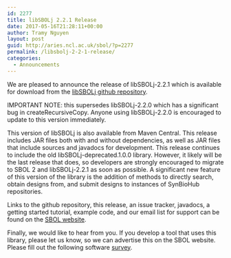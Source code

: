 ```yaml
---
id: 2277
title: libSBOLj 2.2.1 Release
date: 2017-05-16T21:28:11+00:00
author: Tramy Nguyen
layout: post
guid: http://aries.ncl.ac.uk/sbol/?p=2277
permalink: /libsbolj-2-2-1-release/
categories:
  - Announcements
---
```

We are pleased to announce the release of libSBOLj-2.2.1 which is available for download from the [libSBOLj github repository](https://github.com/SynBioDex/libSBOLj/releases).

IMPORTANT NOTE: this supersedes libSBOLj-2.2.0 which has a significant bug in createRecursiveCopy. Anyone using libSBOLj-2.2.0 is encouraged to update to this version immediately.

This version of libSBOLj is also available from Maven Central. This release includes JAR files both with and without dependencies, as well as JAR files that include sources and javadocs for development. This release continues to include the old libSBOLj-deprecated.1.0.0 library. However, it likely will be the last release that does, so developers are strongly encouraged to migrate to SBOL 2 and libSBOLj-2.2.1 as soon as possible. A significant new feature of this version of the library is the addition of methods to directly search, obtain designs from, and submit designs to instances of SynBioHub repositories.

Links to the github repository, this release, an issue tracker, javadocs, a getting started tutorial, example code, and our email list for support can be found on the [SBOL website](http://sbolstandard.org).

Finally, we would like to hear from you. If you develop a tool that uses this library, please let us know, so we can advertise this on the SBOL website. Please fill out the following software [survey](http://sbolstandard.org/software/tools/).